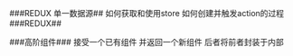 ###REDUX  单一数据源##
如何获取和使用store
如何创建并触发action的过程
###REDUX##

###高阶组件###
接受一个已有组件 并返回一个新组件 后者将前者封装于内部

